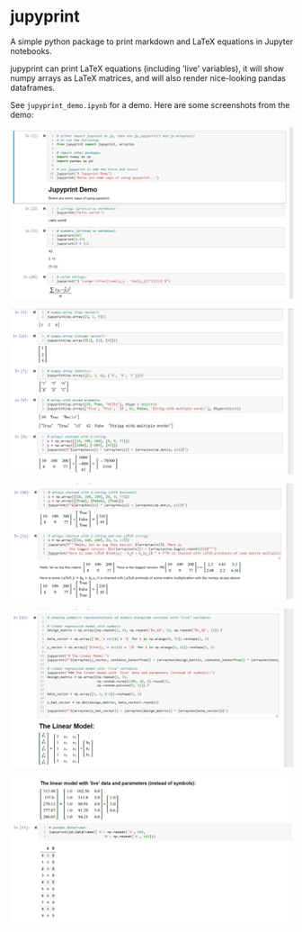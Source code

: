 # jupyprint

A simple python package to print markdown and LaTeX equations in Jupyter notebooks.

jupyprint can print LaTeX equations (including 'live' variables), it will show
numpy arrays as LaTeX matrices, and will also render nice-looking pandas
dataframes.

See `jupyprint_demo.ipynb` for a demo. Here are some screenshots from the demo:

![alt_text](https://github.com/pxr687/jupyprint/blob/main/images/demo_1.png)

![alt_text](https://github.com/pxr687/jupyprint/blob/main/images/demo_2.png)

![alt_text](https://github.com/pxr687/jupyprint/blob/main/images/demo_3.png)

![alt_text](https://github.com/pxr687/jupyprint/blob/main/images/demo_4.png)

![alt_text](https://github.com/pxr687/jupyprint/blob/main/images/demo_5.png)
